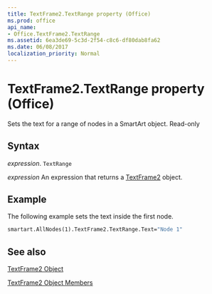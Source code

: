 ```yaml
---
title: TextFrame2.TextRange property (Office)
ms.prod: office
api_name:
- Office.TextFrame2.TextRange
ms.assetid: 6ea3de69-5c3d-2f54-c8c6-df80dab8fa62
ms.date: 06/08/2017
localization_priority: Normal
---
```



# TextFrame2.TextRange property (Office)

Sets the text for a range of nodes in a SmartArt object. Read-only


## Syntax

_expression_. `TextRange`

 _expression_ An expression that returns a [TextFrame2](Office.TextFrame2.md) object.


## Example

The following example sets the text inside the first node.


```vb
smartart.AllNodes(1).TextFrame2.TextRange.Text="Node 1"
```


## See also


[TextFrame2 Object](Office.TextFrame2.md)



[TextFrame2 Object Members](./overview/Library-Reference/textframe2-members-office.md)


